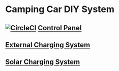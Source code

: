 # Camping Car DIY System

## [![CircleCI](https://dl.circleci.com/status-badge/img/gh/FC-Consulting/camping-car-diy-system/tree/main.svg?style=svg)](https://dl.circleci.com/status-badge/redirect/gh/FC-Consulting/camping-car-diy-system/tree/main) [Control Panel](control-panel#readme)
## [External Charging System](external-charging-system#readme)
## [Solar Charging System](solar-charging-system#readme)
